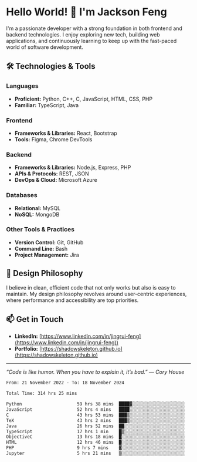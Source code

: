 # Hello World! 👋 I'm Jackson Feng

I'm a passionate developer with a strong foundation in both frontend and backend technologies. I enjoy exploring new tech, building web applications, and continuously learning to keep up with the fast-paced world of software development.

## 🛠 Technologies & Tools

### Languages
- **Proficient:** Python, C++, C, JavaScript, HTML, CSS, PHP
- **Familiar:** TypeScript, Java

### Frontend
- **Frameworks & Libraries:** React, Bootstrap
- **Tools:** Figma, Chrome DevTools

### Backend
- **Frameworks & Libraries:** Node.js, Express, PHP
- **APIs & Protocols:** REST, JSON
- **DevOps & Cloud:** Microsoft Azure

### Databases
- **Relational:** MySQL
- **NoSQL:** MongoDB

### Other Tools & Practices
- **Version Control:** Git, GitHub
- **Command Line:** Bash
- **Project Management:** Jira


## 🎨 Design Philosophy

I believe in clean, efficient code that not only works but also is easy to maintain. My design philosophy revolves around user-centric experiences, where performance and accessibility are top priorities.

## 📫 Get in Touch

- **LinkedIn:** [https://www.linkedin.com/in/jingrui-feng](https://www.linkedin.com/in/jingrui-feng))
- **Portfolio:** [https://shadowskeleton.github.io](https://shadowskeleton.github.io)

---

*“Code is like humor. When you have to explain it, it’s bad.” — Cory House*



<!--START_SECTION:waka-->

```txt
From: 21 November 2022 - To: 18 November 2024

Total Time: 314 hrs 25 mins

Python                     59 hrs 38 mins  ████▓░░░░░░░░░░░░░░░░░░░░   18.97 %
JavaScript                 52 hrs 4 mins   ████░░░░░░░░░░░░░░░░░░░░░   16.56 %
C                          43 hrs 53 mins  ███▒░░░░░░░░░░░░░░░░░░░░░   13.96 %
TeX                        43 hrs 2 mins   ███▒░░░░░░░░░░░░░░░░░░░░░   13.69 %
Java                       26 hrs 52 mins  ██░░░░░░░░░░░░░░░░░░░░░░░   08.55 %
TypeScript                 17 hrs 1 min    █▒░░░░░░░░░░░░░░░░░░░░░░░   05.41 %
ObjectiveC                 13 hrs 18 mins  █░░░░░░░░░░░░░░░░░░░░░░░░   04.23 %
HTML                       12 hrs 46 mins  █░░░░░░░░░░░░░░░░░░░░░░░░   04.06 %
PHP                        9 hrs 7 mins    ▓░░░░░░░░░░░░░░░░░░░░░░░░   02.90 %
Jupyter                    5 hrs 21 mins   ▒░░░░░░░░░░░░░░░░░░░░░░░░   01.70 %
```

<!--END_SECTION:waka-->

